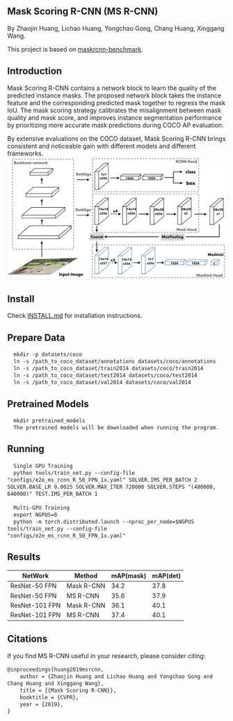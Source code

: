 Mask Scoring R-CNN (MS R-CNN)
-----------------
By Zhaojin Huang, Lichao Huang, Yongchao Gong, Chang Huang, Xinggang Wang.

This project is based on [maskrcnn-benchmark](https://github.com/facebookresearch/maskrcnn-benchmark).

Introduction
-----------------
Mask Scoring R-CNN contains a network block to learn the quality of the predicted instance masks. The proposed network block takes the instance feature and the corresponding predicted mask together to regress the mask IoU. The mask scoring strategy calibrates the misalignment between mask quality and mask score, and improves instance segmentation performance by prioritizing more accurate mask predictions during COCO AP evaluation.  

By extensive evaluations on the COCO dataset, Mask Scoring R-CNN brings consistent and noticeable gain with different models and different frameworks.
![alt text](demo/network.png)


Install
-----------------
  Check [INSTALL.md](INSTALL.md) for installation instructions.


Prepare Data
----------------
```
  mkdir -p datasets/coco
  ln -s /path_to_coco_dataset/annotations datasets/coco/annotations
  ln -s /path_to_coco_dataset/train2014 datasets/coco/train2014
  ln -s /path_to_coco_dataset/test2014 datasets/coco/test2014
  ln -s /path_to_coco_dataset/val2014 datasets/coco/val2014
```


Pretrained Models
---------------
```
  mkdir pretrained_models
  The pretrained models will be downloaded when running the program.
```


Running
----------------

```
  Single GPU Training
  python tools/train_net.py --config-file "configs/e2e_ms_rcnn_R_50_FPN_1x.yaml" SOLVER.IMS_PER_BATCH 2 SOLVER.BASE_LR 0.0025 SOLVER.MAX_ITER 720000 SOLVER.STEPS "(480000, 640000)" TEST.IMS_PER_BATCH 1
  
  Multi-GPU Training
  export NGPUS=8
  python -m torch.distributed.launch --nproc_per_node=$NGPUS tools/train_net.py --config-file "configs/e2e_ms_rcnn_R_50_FPN_1x.yaml" 
```


Results
------------
| NetWork  | Method | mAP(mask) | mAP(det)  |
|----------|--------|-----------|-----------|
| ResNet-50 FPN | Mask R-CNN | 34.2 | 37.8 |
| ResNet-50 FPN | MS R-CNN | 35.6 | 37.9 |
| ResNet-101 FPN | Mask R-CNN | 36.1 | 40.1 |
| ResNet-101 FPN | MS R-CNN | 37.4 | 40.1 |


Citations
---------------
If you find MS R-CNN useful in your research, please consider citing:
```
@inproceedings{huang2019msrcnn,
    author = {Zhaojin Huang and Lichao Huang and Yongchao Gong and Chang Huang and Xinggang Wang},
    title = {{Mask Scoring R-CNN}},
    booktitle = {CVPR},
    year = {2019},
}   
```

